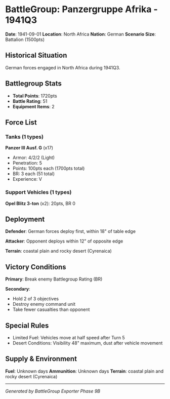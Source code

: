 # BattleGroup: Panzergruppe Afrika - 1941Q3

**Date**: 1941-09-01
**Location**: North Africa
**Nation**: German
**Scenario Size**: Battalion (1500pts)

## Historical Situation

German forces engaged in North Africa during 1941Q3.

## Battlegroup Stats

- **Total Points**: 1720pts
- **Battle Rating**: 51
- **Equipment Items**: 2

## Force List

### Tanks (1 types)

**Panzer III Ausf. G** (x17)
- Armor: 4/2/2 (Light)
- Penetration: 5
- Points: 100pts each (1700pts total)
- BR: 3 each (51 total)
- Experience: V

### Support Vehicles (1 types)

**Opel Blitz 3-ton** (x2): 20pts, BR 0

## Deployment

**Defender**: German forces deploy first, within 18" of table edge

**Attacker**: Opponent deploys within 12" of opposite edge

**Terrain**: coastal plain and rocky desert (Cyrenaica)

## Victory Conditions

**Primary**: Break enemy Battlegroup Rating (BR)

**Secondary**:
- Hold 2 of 3 objectives
- Destroy enemy command unit
- Take fewer casualties than opponent

## Special Rules

- Limited Fuel: Vehicles move at half speed after Turn 5
- Desert Conditions: Visibility 48" maximum, dust after vehicle movement

## Supply & Environment

**Fuel**: Unknown days
**Ammunition**: Unknown days
**Terrain**: coastal plain and rocky desert (Cyrenaica)

---

*Generated by BattleGroup Exporter Phase 9B*

